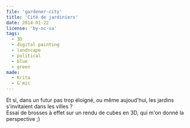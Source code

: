 ```yaml
---
file: 'gardener-city'
title: 'Cité de jardiniers'
date: 2014-01-22
license: 'by-nc-sa'
tags:
  - 3D
  - digital painting
  - landscape
  - political
  - blue
  - green
made:
  - Krita
  - G'mic
---
```


Et si, dans un futur pas trop éloigné, ou même aujoud'hui, les jardins s'invitaient dans les villes ?   
Essai de brosses à effet sur un rendu de cubes en 3D, qui m'on donné la perspective ;)   
